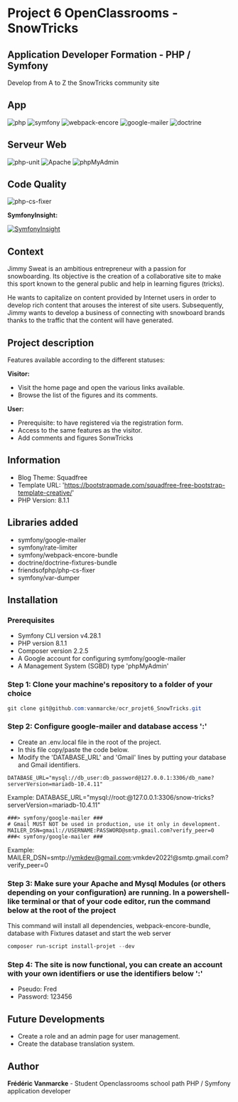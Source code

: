 # Project 6 OpenClassrooms - SnowTricks

## Application Developer Formation - PHP / Symfony

Develop from A to Z the SnowTricks community site

## App

![php](https://img.shields.io/badge/php-8.1.1-blue)
![symfony](https://img.shields.io/badge/symfony-6.0.2-succes)
![webpack-encore](https://img.shields.io/badge/webpack--encore--bundle-%5E1.13-blue)
![google-mailer](https://img.shields.io/badge/symfony/googlemailer-%5E6.0-succes)
![doctrine](https://img.shields.io/badge/doctrine-%5E3.4-succes)

## Serveur Web

![php-unit](https://img.shields.io/badge/serveur-MariaDB-green)
![Apache](<https://img.shields.io/badge/Apache-2.4.51%20(Win64)%20OpenSSL%2F1.1.1l%20PHP%2F8.1.1-green>)
![phpMyAdmin](https://img.shields.io/badge/phpMyAdmin-5.1.1-green)

## Code Quality

![php-cs-fixer](https://img.shields.io/badge/php--cs--fixer-%5E3.4-succes)

**SymfonyInsight:**

[![SymfonyInsight](https://insight.symfony.com/projects/6053a1ee-b6d1-4207-a44b-ae807be0c2e8/big.svg)](https://insight.symfony.com/projects/6053a1ee-b6d1-4207-a44b-ae807be0c2e8)

## Context

Jimmy Sweat is an ambitious entrepreneur with a passion for snowboarding. Its objective is the creation of a collaborative site to make this sport known to the general public and help in learning figures (tricks).

He wants to capitalize on content provided by Internet users in order to develop rich content that arouses the interest of site users. Subsequently, Jimmy wants to develop a business of connecting with snowboard brands thanks to the traffic that the content will have generated.

## Project description

Features available according to the different statuses:

**Visitor:**

- Visit the home page and open the various links available.
- Browse the list of the figures and its comments.

**User:**

- Prerequisite: to have registered via the registration form.
- Access to the same features as the visitor.
- Add comments and figures SonwTricks

## Information

- Blog Theme: Squadfree
- Template URL: 'https://bootstrapmade.com/squadfree-free-bootstrap-template-creative/'
- PHP Version: 8.1.1

## Libraries added

- symfony/google-mailer
- symfony/rate-limiter
- symfony/webpack-encore-bundle
- doctrine/doctrine-fixtures-bundle
- friendsofphp/php-cs-fixer
- symfony/var-dumper

## Installation

### Prerequisites

- Symfony CLI version v4.28.1
- PHP version 8.1.1
- Composer version 2.2.5
- A Google account for configuring symfony/google-mailer
- A Management System (SGBD) type 'phpMyAdmin'

### Step 1: Clone your machine's repository to a folder of your choice

```powershell
git clone git@github.com:vanmarcke/ocr_projet6_SnowTricks.git
```

### Step 2: Configure google-mailer and database access ':'

- Create an .env.local file in the root of the project.
- In this file copy/paste the code below.
- Modify the 'DATABASE_URL' and 'Gmail' lines by putting your database and Gmail identifiers.

```code
DATABASE_URL="mysql://db_user:db_password@127.0.0.1:3306/db_name?serverVersion=mariadb-10.4.11"
```

Example: DATABASE_URL="mysql://root:@127.0.0.1:3306/snow-tricks?serverVersion=mariadb-10.4.11"

```code
###> symfony/google-mailer ###
# Gmail MUST NOT be used in production, use it only in development.
MAILER_DSN=gmail://USERNAME:PASSWORD@smtp.gmail.com?verify_peer=0
###< symfony/google-mailer ###
```

Example: MAILER_DSN=smtp://vmkdev@gmail.com:vmkdev2022!@smtp.gmail.com?verify_peer=0

### Step 3: Make sure your Apache and Mysql Modules (or others depending on your configuration) are running. In a powershell-like terminal or that of your code editor, run the command below at the root of the project

This command will install all dependencies, webpack-encore-bundle, database with Fixtures dataset and start the web server

```powershell
composer run-script install-projet --dev
```

### Step 4: The site is now functional, you can create an account with your own identifiers or use the identifiers below ':'

- Pseudo: Fred
- Password: 123456

## Future Developments

- Create a role and an admin page for user management.
- Create the database translation system.

## Author

**Frédéric Vanmarcke** - Student Openclassrooms school path PHP / Symfony application developer
